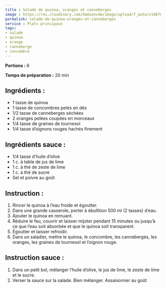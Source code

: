 ```yaml
---
title : Salade de quinoa, oranges et canneberges
image : https://res.cloudinary.com/damienvdw/image/upload/f_auto/v1487858573/recettes/Salade-de-quinoa_-oranges-et-canneberges_bg1oxe.jpg
permalink: salade-de-quinoa-oranges-et-canneberges
service : Plats principaux
tags:
- salade
- quinoa
- orange
- canneberge
- concombre
---
```


**Portions :** 6

**Temps de préparation :** 20 min

## Ingrédients :
- 1 tasse de quinoa
- 1 tasse de concombres pelés en dés
- 1/2 tasse de canneberges séchées
- 2 oranges pelées coupées en morceaux
- 1/4 tasse de graines de tournesol
- 1/4 tasse d’oignons rouges hachés finement

## Ingrédients sauce :
- 1/4 tasse d’huile d’olive
- 1 c. à table de jus de lime
- 1 c. à thé de zeste de lime
- 1 c. à thé de sucre
- Sel et poivre au goût

## Instruction :
1. Rincer le quinoa à l’eau froide et égoutter.
2. Dans une grande casserole, porter à ébullition 500 ml (2 tasses) d’eau.
3. Ajouter le quinoa en remuant.
4. Réduire le feu, couvrir et laisser mijoter pendant 15 minutes ou jusqu’à ce que l’eau soit absorbée et que le quinoa soit transparent.
5. Égoutter et laisser refroidir.
6. Dans un saladier, mettre le quinoa, le concombre, les canneberges, les oranges, les graines de tournesol et l’oignon rouge.

## Instruction sauce :
1. Dans un petit bol, mélanger l’huile d’olive, le jus de lime, le zeste de lime et le sucre.
2. Verser la sauce sur la salade. Bien mélanger. Assaisonner au goût
